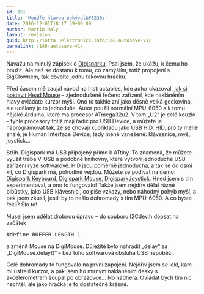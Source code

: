 ```yaml
---
id: 151
title: 'Moudře hlavou pokýval&#8230;'
date: 2016-12-01T18:17:59+00:00
author: Martin Maly
layout: revision
guid: http://iotta.uelectronics.info/148-autosave-v1/
permalink: /148-autosave-v1/
---
```

Navážu na minulý zápisek o [Digisparku](http://iotta.uelectronics.info/digispark/). Psal jsem, že ukážu, k čemu ho použít. Ale než se dostanu k tomu, co zamýšlím, totiž propojení s BigClownem, tak dovolte jednu takovou hračku.

Před časem mě zaujal návod na Instructables, kde autor ukazoval, [jak si postavit Head Mouse](http://www.instructables.com/id/Head-Mouse-With-MPU6050-and-Arduino-Micro/?ALLSTEPS) &#8211; zjednodušeně řečeno zařízení, kde nakláněním hlavy ovládáte kurzor myši. Ono to takhle zní jako děsně velká geekovina, ale udělaný je to jednoduše. Autor použil normální MPU-6050 a k tomu nějaké Arduino, které má procesor ATmega32u2. V tom &#8222;U2&#8220; je celé kouzlo &#8211; tyhle procesory totiž mají řadič pro USB Device, a můžete je naprogramovat tak, že se chovají kupříkladu jako USB HID. HID, pro ty méně znalé, je Human Interface Device, tedy méně vznešeně: klávesnice, myš, joystick&#8230;

Střih. Digispark má USB připojený přímo k ATtiny. To znamená, že můžete využít třeba V-USB a podobné knihovny, které vytvoří jednoduché USB zařízení ryze softwarově. HID jsou poměrně jednoduchá, a tak se do osmi kil, co Digispark má, pohodlně vejdou. Můžete se podívat na demo: [Digispark Keyboard](https://github.com/digistump/DigistumpArduino/tree/master/digistump-avr/libraries/DigisparkKeyboard), [Digispark Mouse](https://github.com/digistump/DigistumpArduino/tree/master/digistump-avr/libraries/DigisparkMouse), [DigisparkJoystick](https://github.com/digistump/DigistumpArduino/tree/master/digistump-avr/libraries/DigisparkJoystick). Hned jsem s tím experimentoval, a ono to fungovalo! Takže jsem nejdřív dělal různé blbůstky, jako USB klávesnici, co píše vzkazy, nebo náhodný pohyb myší, a pak jsem zkusil, jestli by to nešlo dohromady s tím MPU-6050. A co byste řekli? Šlo to!

Musel jsem udělat drobnou úpravu &#8211; do souboru I2Cdev.h dopsat na začátek

<pre class="">#define BUFFER_LENGTH 1</pre>

a změnit Mouse na DigiMouse. Důležité bylo nahradit &#8222;delay&#8220; za &#8222;DigiMouse.delay()&#8220; &#8211; bez toho softwarová obsluha USB nepoběží.

Celé dohromady to fungovalo na první zapojení. Nejdřív jsem se lekl, kam mi ustřelil kurzor, a pak jsem ho mírným nakláněním desky s akcelerometrem šoupal po obrazovce&#8230; No nádhera. Ovládat bych tím nic nechtěl, ale jako hračka je to dostatečně krásné.